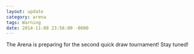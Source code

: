 ```yaml
---
layout: update
category: arena
tags: Warning
date: 2014-11-08 23:56:00 -0600
---
```


The Arena is preparing for the second quick draw tournament!  Stay tuned!
